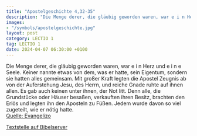 ```yaml
---
title: "Apostelgeschichte 4,32-35"
description: "Die Menge derer, die gläubig geworden waren, war e i n Herz und e i n e Seele. Keiner nannte etwas von dem, was er hatte, sein Eigentum, sondern sie hatten alles gemeinsam. Mit großer Kraft legten die Apostel Zeugnis ab von der Auferstehung Jesu, des Herrn, und reiche Gnade ruhte...."
images:
- "/symbols/apostelgeschichte.jpg"
layout: post
category: LECTIO 1
tag: LECTIO 1
date: 2024-04-07 06:30:00 +0100
---
```

Die Menge derer, die gläubig geworden waren, war e i n Herz und e i n e Seele. Keiner nannte etwas von dem, was er hatte, sein Eigentum, sondern sie hatten alles gemeinsam.
Mit großer Kraft legten die Apostel Zeugnis ab von der Auferstehung Jesu, des Herrn, und reiche Gnade ruhte auf ihnen allen.<!--more-->
Es gab auch keinen unter ihnen, der Not litt. Denn alle, die Grundstücke oder Häuser besaßen, verkauften ihren Besitz, brachten den Erlös
und legten ihn den Aposteln zu Füßen. Jedem wurde davon so viel zugeteilt, wie er nötig hatte.<br>
[Quelle: Evangelizo](https://evangeliumtagfuertag.org/DE/gospel)

[Textstelle auf Bibelserver](https://www.bibleserver.com/EU/Apostelgeschichte4,32-35)
